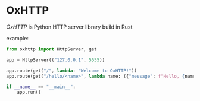 # OxHTTP

*OxHTTP* is Python HTTP server library build in Rust

example:

```python
from oxhttp import HttpServer, get

app = HttpServer(("127.0.0.1", 5555))

app.route(get("/", lambda: "Welcome to OxHTTP!"))
app.route(get("/hello/<name>", lambda name: ({"message": f"Hello, {name}!"}, 200)))

if __name__ == "__main__":
    app.run()
```